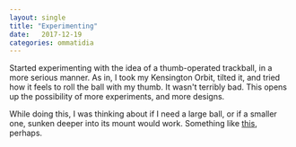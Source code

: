 ```yaml
---
layout: single
title: "Experimenting"
date:   2017-12-19
categories: ommatidia
---
```


Started experimenting with the idea of a thumb-operated trackball, in a more
serious manner. As in, I took my Kensington Orbit, tilted it, and tried how it
feels to roll the ball with my thumb. It wasn't terribly bad. This opens up the
possibility of more experiments, and more designs.

While doing this, I was thinking about if I need a large ball, or if a smaller
one, sunken deeper into its mount would work. Something like
[this](https://na.suzohapp.com/products/trackballs/56-0100-11HL), perhaps.
